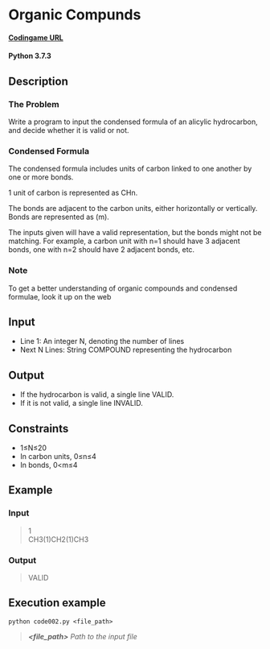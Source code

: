 # Organic Compunds

#### [Codingame URL](https://www.codingame.com/ide/puzzle/organic-compounds)
#### Python 3.7.3

## Description
### The Problem
Write a program to input the condensed formula of an alicylic
hydrocarbon, and decide whether it is valid or not.

### Condensed Formula
The condensed formula includes units of carbon linked to one another by
one or more bonds.

1 unit of carbon is represented as CHn.

The bonds are adjacent to the carbon units, either horizontally or
vertically. Bonds are represented as (m).

The inputs given will have a valid representation, but the bonds might
not be matching. For example, a carbon unit with n=1 should have 3
adjacent bonds, one with n=2 should have 2 adjacent bonds, etc.

### Note
To get a better understanding of organic compounds and condensed
formulae, look it up on the web

## Input
- Line 1: An integer N, denoting the number of lines 
- Next N Lines: String COMPOUND representing the hydrocarbon

## Output
- If the hydrocarbon is valid, a single line VALID.
- If it is not valid, a single line INVALID.

## Constraints
- 1≤N≤20
- In carbon units, 0≤n≤4
- In bonds, 0<m≤4

## Example
### Input
> 1\
CH3(1)CH2(1)CH3

### Output
> VALID

## Execution example
```
python code002.py <file_path>
```

> **_<file_path>_** *Path to the input file*
